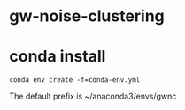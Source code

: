 # gw-noise-clustering

# conda install
```
conda env create -f=conda-env.yml
```

The default prefix is ~/anaconda3/envs/gwnc
